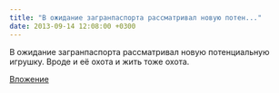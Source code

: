 ```yaml
---
title: "В ожидание загранпаспорта рассматривал новую потен..."
date: 2013-09-14 12:08:00 +0300
---
```


В ожидание загранпаспорта рассматривал новую потенциальную игрушку. Вроде и её охота и жить тоже охота.

[Вложение](/assets/vk_photos/2/oVZFhde6Oys.jpg)
